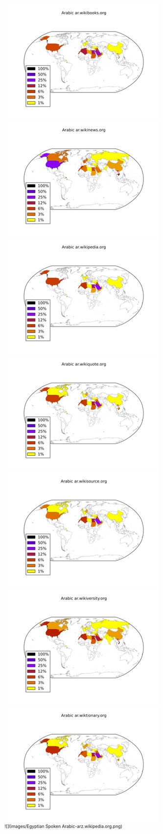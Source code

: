 ![](images/Arabic-ar.wikibooks.org.png)
![](images/Arabic-ar.wikinews.org.png)
![](images/Arabic-ar.wikipedia.org.png)
![](images/Arabic-ar.wikiquote.org.png)
![](images/Arabic-ar.wikisource.org.png)
![](images/Arabic-ar.wikiversity.org.png)
![](images/Arabic-ar.wiktionary.org.png)
![](images/Egyptian Spoken Arabic-arz.wikipedia.org.png)
